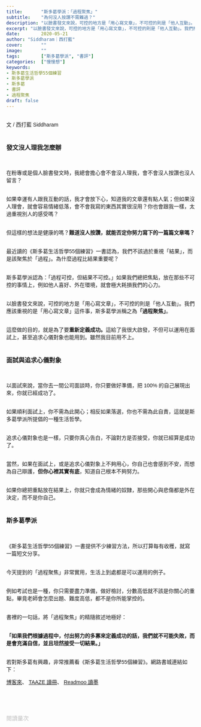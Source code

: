 ```yaml
---
title:       "斯多葛學派：「過程聚焦」"
subtitle:    "為何沒人按讚不需難過？"
description: "以臉書發文來說，可控的地方是「用心寫文章」，不可控的則是「他人互動」。我們應該重視的是「用心寫文章」這件事，斯多葛學派稱之為「過程聚焦」..."
excerpt: "以臉書發文來說，可控的地方是「用心寫文章」，不可控的則是「他人互動」。我們應該重視的是「用心寫文章」這件事，斯多葛學派稱之為「過程聚焦」..."
date:        2020-05-21
author: "Siddharam｜西打藍"
cover:       ""
image:       ""
tags:        ["斯多葛學派", "書評"]
categories:  ["慢慢想"]
keywords:
- 斯多葛生活哲學55個練習
- 斯多葛學派
- 斯多葛
- 書評
- 過程聚焦
draft: false
---
```


<article style="font-family: 'Noto Sans TC', '微軟正黑體', sans-serif; font-weight: 300;">

<br>文 / 西打藍 Siddharam<br><br>

<h3 class="article-h1-color">發文沒人理我怎麼辦</h3><br>

在粉專或是個人臉書發文時，我總會擔心會不會沒人理我，會不會沒人按讚也沒人留言？<br><br>

如果幸運有人跟我互動的話，我才會放下心，知道我的文章還有點人氣；但如果沒人理會，就會容易情緒低落，會不會我寫的東西其實很沒用？你也會跟我一樣，太過重視別人的感受嗎？<br><br>

但這樣的想法是健康的嗎？<b>難道沒人按讚，就能否定你努力寫下的一篇篇文章嗎？</b><br><br>

最近讀的《斯多葛生活哲學55個練習》一書認為，我們不該過於重視「結果」，而是該聚焦於「過程」。為什麼過程比結果重要呢？<br><br>

斯多葛學派認為：「過程可控，但結果不可控。」如果我們總把焦點，放在那些不可控的事情上，例如他人喜好、外在環境，就會極大耗損我們的心力。<br><br>

以臉書發文來說，可控的地方是「用心寫文章」，不可控的則是「他人互動」。我們應該重視的是「用心寫文章」這件事，斯多葛學派稱之為<b>「過程聚焦」</b>。<br><br>

這麼做的目的，就是為了要<b>重新定義成功。</b>這給了我很大啟發，不但可以運用在面試上，甚至追求心儀對象也能用到。雖然我目前用不上。<br><br>

<h3 class="article-h1-color">面試與追求心儀對象</h3><br>

以面試來說，當你去一間公司面談時，你只要做好準備，把 100% 的自己展現出來，你就已經成功了。<br><br>

如果順利面試上，你不需為此開心；相反如果落選，你也不需為此自責，這就是斯多葛學派所提倡的一種生活哲學。<br><br>

追求心儀對象也是一樣，只要你真心告白，不論對方是否接受，你就已經算是成功了。<br><br>

當然，如果在面試上，或是追求心儀對象上不夠用心，你自己也會感到不安，而想為自己辯護，<b>但你心裡其實有底</b>，知道自己根本不夠努力。<br><br>

如果你總把重點放在結果上，你就只會成為情緒的奴隸，那些開心與悲傷都是外在決定，而不是你自己。<br><br>

<h3 class="article-h1-color">斯多葛學派</h3><br>

《斯多葛生活哲學55個練習》一書提供不少練習方法，所以打算每有收穫，就寫一篇短文分享。<br><br>

今天提到的「過程聚焦」非常實用，生活上到處都是可以運用的例子。<br><br>

例如考試也是一種，你只需要盡力準備，做好檢討，分數高低就不該是你關心的重點，畢竟老師會怎麼出題、難度高低，都不是你所能掌控的。<br><br>

書裡的一句話，將「過程聚焦」的精隨敘述地極好：<br><br>

<b>「如果我們根據過程中，付出努力的多寡來定義成功的話，我們就不可能失敗，而是會充滿自信，並且坦然接受一切結果。」</b><br><br>

若對斯多葛有興趣，非常推薦看《斯多葛生活哲學55個練習》。網路書城連結如下：

<a href="https://pinkrose.info/2tD4n" target="_blank">博客來</a>、
<a href="https://www.taaze.tw/apredir.html?139623851/https://www.taaze.tw/products/11100902406.html?" target="_blank">TAAZE 讀冊</a>、
<a href="http://moo.im/a/068yEF" target="_blank">Readmoo 讀墨</a>

<br><br><br>

</article>

<div style="color: #bfbfbf; font-size: 15px;" id="busuanzi_container_page_pv">
  閱讀量<span id="busuanzi_value_page_pv"></span>次
</div>

<script src="../../js/post.js"></script>




